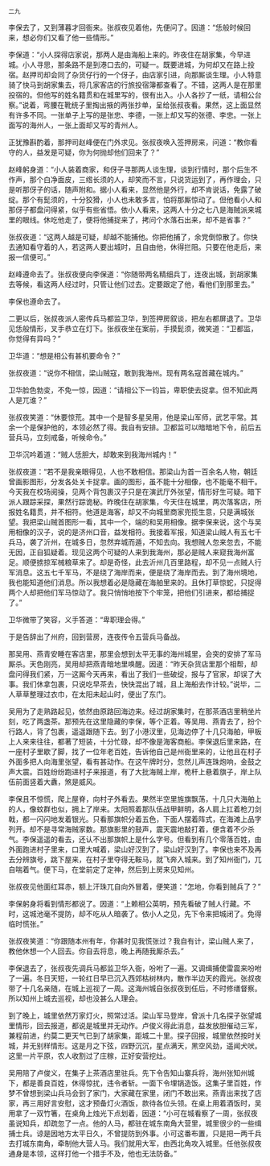    二九 

   李保去了，又到薄暮才回衙来。张叔夜见着他，先便问了。因道：“恁般时候回来，想必你们又看了他一些情形。”

   李保道：“小人探得店家说，那两人是由海船上来的。昨夜住在胡家集，今早进城。小人寻思，那条路不是到港口去的，可疑一。既要进城，为何却又在路上投宿。赵押司却会同了杂货仔行的一个伢子，由店家引进，向那厮谈生理。小人特意骑了快马到胡家集去，将几家客店的行旅投宿簿都查看了。不错，这两人是在那里投宿的。但他写的姓名籍贯和在城里写的，很有出入。小人各抄了一纸，请相公台察。”说着，弯腰在靴统子里掏出掖的两张抄单，呈给张叔夜看。果然，这上面显然有许多不同。一张单子上写的是张忠、李德，一张上却又写的张德、李忠。一张上面写的海州人，一张上面却又写的青州人。

   正犹豫斟酌着，那押司赵峰便在门外求见。张叔夜唤入签押房来，问道：“教你看守的人，益发是可疑，你为何抛却他们回来了？”

   赵峰躬身道：“小人装着商家，和伢子寻那两人谈生理，谈到行情时，那个后生不作声，那个白净面皮，三绺长须的人，却笑而不言，只说货运到了，再作理会，只是听那伢子的话，随声附和。据小人看来，显然他是外行，却不肯说话，免露了破绽。那个有髭须的，十分狡猾，小人也未敢多言，怕将那厮惊动了。但他看小人和那伢子都盘问得紧，似乎有些省悟。依小人看来，这两人十分之七八是海贼派来城里的眼线。休吃他走了，便将他捕捉来了，拷问个水落石出来，却不是省事？”

   张叔夜道：“这两人越是可疑，却越不能捕他。你把他捕了，余党倒惊散了。你快去通知看守着的人，若这两人要出城时，且自由他，休得拦阻。只要在他走后，来报一信便可。”

   赵峰遵命去了。张叔夜便向李保道：“你随带两名精细兵丁，连夜出城，到胡家集去等候，看这两人经过时，只管让他们过去。定要跟定了他，看他们到那里去。”

   李保也遵命去了。

   二更以后，张叔夜派人密传兵马都监卫华，到签押房叙谈，把左右都屏退了。卫华见恁般情形，叉手恭立在灯下。张叔夜坐在案前，手摸髭须，微笑道：“卫都监，你觉得有异吗？”

   卫华道：“想是相公有甚机要命令？”

   张叔夜道：“说你不相信，梁山贼寇，敢到我海州。现有两名寇首藏在城内。”

   卫华脸色勃变，不免一惊，因道：“请相公下一钧旨，卑职使去捉拿。但不知此两人是兀谁？”

   张叔夜笑道：“休要惊荒。其中一个是智多星吴用，他是梁山军师，武艺平常。其余一个是保护他的，本领必然了得。我自有安排。卫都监可以暗暗地下令，前后五营兵马，立刻戒备，听候命令。”

   卫华沉吟着道：“贼人恁胆大，却敢来到我海州城内！”

   张叔夜道：“若不是我亲眼得见，人也不敢相信。那梁山为首一百余名人物，朝廷曾画影图形，分发各处关卡捉拿。画的图形，虽不能十分相像，也不能毫不相干。今天我在校场阅操，见两个背包裹汉子只是在演武厅外张望，情形好生可疑。暗下派人跟踪采探，果然行踪诡秘。昨晚住在胡家集，今天住在城里，两次落客店，所报姓名籍贯，并不相符。他道是海客，却又不向城里商家兜揽生意，只是满城张望。我把梁山贼首图形一看，其中一个，端的和吴用相像。据李保来说，这个与吴用相像的汉子，说的是济州口音，益发相符。我接着军报，知道梁山贼人有五七千兵马，袭了沂州，在城多日，忽然弃城而遁，不知去向。我想贼人忽来忽去，不能无因，正自狐疑着。现见这两个可疑的人来到我海州，那必是贼人来窥我海州富足。顺便掳掠军械粮草来了。却是奇怪，此去沂州几百里路程，却不见一点贼人行军消息。这五七千军马，不是绕了海岸而来，便是绕了海岸而去。到了海州境地，我也能知道他们消息。所以我想着必是隐藏在海舶里来的。且休打草惊蛇，只捉得两个人却把他们军马惊动了。我只悄悄地按下个牢笼，把他们引进来，都给捕捉了。”

   卫华微带了笑容，义手答道：“卑职理会得。”

   于是告辞出了州府，回到营房，连夜传令五营兵马备战。

   那吴用、燕青安睡在客店里，那里会想到太平无事的海州城里，会突的安排了军马厮杀。天色刚亮，吴用却把燕青暗地里唤醒。因道：“昨天杂货店里那个相帮，却盘问得我们紧，万一这厮今天再来，看出了我们一些破绽，报与了官家，却误了大事。我们休拿包裹，只说吃早茶去，快快混出了城，且上海船去作计较。”说毕，二人草草整理过衣巾，在太阳未起山时，便出了东门。

   吴用为了走熟路起见，依然由原路回海边来。经过胡家集时，在那茶酒店里稍坐片刻，吃了两盏茶。那预先在这里隐藏的李保，等个正着。等吴用、燕青去了，扮个行路人，背了包裹，遥遥跟随下去。到了小港汊里，见海边停了十几只海舶，甲板上人来来往往，都著了短装，十分忙碌，却不像是海客商船。李保退后里来路，在一座村子里歇了脚，找了一位年老百姓，告诉他自己是州衙里来的，让他且在村子外面多把人向海里张望，看有甚动作。在这午牌时分，忽然儿声连珠炮响，金鼓之声大震。百姓纷纷跑进村子来报道，有了大批海贼上岸，桅杆上悬着旗子，岸上队伍前面竖着大纛，煞是威风。

   李保且不惊慌，爬上屋脊，向村子外看去。果然半空里旌旗飘荡，十几只大海舶上的人，像蚊群也似，拥上了岸来。太阳照着那队伍战甲鲜明，各人肩上扛着枪刀剑戟，都一闪闪地发着银光。只看那旗帜分着五色，下面人摆着阵式，在海滩上品字列开。却不是寻常海贼家数。那旗影里的鼓声，震天震地敲打着，便含着不少杀气。李保遥遥的看去，还认不出那旗帜上是什么字号。但看到有几个零落百姓，由外面跑进村子里来，口里大喊着，梁山好汉到了，梁山好汉到了。李保也来不及再去分辨旗号，跳下屋来，在村子里夺得无鞍马，就飞奔入城来。到了知州衙门，兀自喘着气。便下马，在堂前定了定神，然后到上房来见知州。

   张叔夜见他面红耳赤，额上汗珠兀自向外冒着，便笑道：“怎地，你看到贼兵了？”

   李保躬身将看到情形都说了。因道：“上赖相公英明，预先看破了贼人行藏。不时，这城池毫不提防，却不吃从人暗袭了。依小人之见，先下令来把城闭了。免得临时慌张。”

   张叔夜笑道：“你跟随本州有年，你甚时见我慌张过？我自有计，梁山贼人来了，教他休想一个人回去。你自去将息，晚上再随我厮杀去。”

   李保退去了，张叔夜先调兵马都监卫华入衙，吩咐了一遍。又调缉捕使雷震来吩咐了一遍。冬日天短，一轮红日早已沉入西郊枯树林内，散作半边天的霞光。张叔夜带了十几名亲随，在城上巡视了一周。这海州城自张叔夜到任后，不时修缮督察。所以知州上城去巡视，却也没甚么人理会。

   到了晚上，城里依然万家灯火，照常过活。梁山军马登岸，曾派十几名探子张望城里情形，回去报道，都说是城里并无动作。卢俊义得此消息，益发放胆催动三军，兼程前进，约莫二更天气已到了胡家集，距城二十里。探子回报，城里依然按时关城，并无别样情形。这是月之下弦，四野沉沉，星点满天，黑空风劲，遥闻犬吠。这里一片平原，农人收割过了庄稼，正好安营挖灶。

   吴用陪了卢俊义，在集子上茶酒店里驻兵。先下令告知山寨兵将，海州张知州城下，都是善良百姓，休得惊扰，违令者斩。一面下令埋锅造饭。这集子里百姓，作梦不曾想到梁山兵马会到了家门，大家藏在家里，闭门不敢出来。燕青出来找了店家，再三用好言安慰，这才预备灯火酒饭，款待各位头领。在桌上用着酒饭时，吴用拿了一双竹箸，在桌角上烛光下点划着，因道：“小可在城看察了一周，张叔夜虽说知兵，却疏忽了一点。他的人马，都驻在城东南角大营里，城里很少的一些缉捕士兵。谅是因地方太平日久，不曾提防到外事。小可这番布置，只是把一两千兵去打城东南角，牵制他大营人马。我们就用大军，由西北角攻入城里。任他张叔夜通身是本领，这样打他一个措手不及，他也无法防备。”

